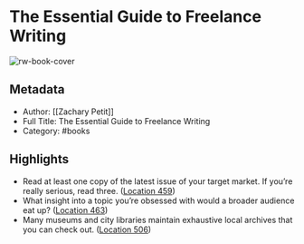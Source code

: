 # The Essential Guide to Freelance Writing

![rw-book-cover](https://images-na.ssl-images-amazon.com/images/I/516KR3IaQpL._SL200_.jpg)

## Metadata
- Author: [[Zachary Petit]]
- Full Title: The Essential Guide to Freelance Writing
- Category: #books

## Highlights
- Read at least one copy of the latest issue of your target market. If you’re really serious, read three. ([Location 459](https://readwise.io/to_kindle?action=open&asin=B01699PO38&location=459))
- What insight into a topic you’re obsessed with would a broader audience eat up? ([Location 463](https://readwise.io/to_kindle?action=open&asin=B01699PO38&location=463))
- Many museums and city libraries maintain exhaustive local archives that you can check out. ([Location 506](https://readwise.io/to_kindle?action=open&asin=B01699PO38&location=506))

